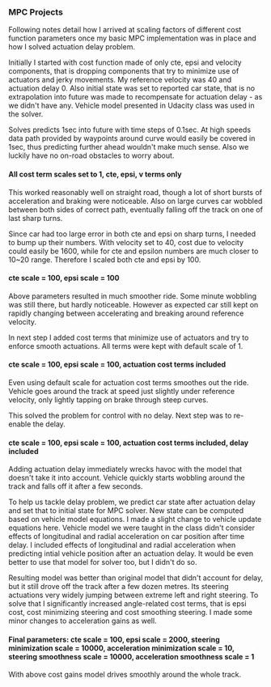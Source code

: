### MPC Projects

Following notes detail how I arrived at scaling factors of different cost function parameters once my basic MPC implementation was in place and how I solved actuation delay problem.

Initially I started with cost function made of only cte, epsi and velocity components, that is dropping components that try to minimize use of actuators and jerky movements. My reference velocity was 40 and actuation delay 0. Also initial state was set to reported car state, that is no extrapolation into future was made to recompensate for actuation delay - as we didn't have any. Vehicle model presented in Udacity class was used in the solver.

Solves predicts 1sec into future with time steps of 0.1sec. At high speeds data path provided by waypoints around curve would easily be covered in 1sec, thus predicting further ahead wouldn't make much sense. Also we luckily have no on-road obstacles to worry about.

#### All cost term scales set to 1, cte, epsi, v terms only
This worked reasonably well on straight road, though a lot of short bursts of acceleration and braking were noticeable. Also on large curves car wobbled between both sides of correct path, eventually falling off the track on one of last sharp turns.

Since car had too large error in both cte and epsi on sharp turns, I needed to bump up their numbers. With velocity set to 40, cost due to velocity could easily be 1600, while for cte and epsilon numbers are much closer to 10~20 range. Therefore I scaled both cte and epsi by 100.

#### cte scale = 100, epsi scale = 100
Above parameters resulted in much smoother ride. Some minute wobbling was still there, but hardly noticeable. However as expected car still kept on rapidly changing between accelerating and breaking around reference velocity.

In next step I added cost terms that minimize use of actuators and try to enforce smooth actuations. All terms were kept with default scale of 1.

#### cte scale = 100, epsi scale = 100, actuation cost terms included
Even using default scale for actuation cost terms smoothes out the ride. Vehicle goes around the track at speed just slightly under reference velocity, only lightly tapping on brake through steep curves.

This solved the problem for control with no delay.
Next step was to re-enable the delay.

#### cte scale = 100, epsi scale = 100, actuation cost terms included, delay included
Adding actuation delay immediately wrecks havoc with the model that doesn't take it into account. Vehicle quickly starts wobbling around the track and falls off it after a few seconds.

To help us tackle delay problem, we predict car state after actuation delay and set that to initial state for MPC solver. New state can be computed based on vehicle model equations. 
I made a slight change to vehicle update equations here. Vehicle model we were taught in the class didn't consider effects of longitudinal and radial acceleration on car position after time delay. I included effects of longitudinal and radial acceleration when predicting intial vehicle position after an actuation delay. It would be even better to use that model for solver too, but I didn't do so.

Resulting model was better than original model that didn't account for delay, but it still drove off the track after a few dozen metres. Its steering actuations very widely jumping between extreme left and right steering. To solve that I significantly increased angle-related cost terms, that is epsi cost, cost minimizing steering and cost smoothing steering. I made some minor changes to acceleration gains as well.

#### Final parameters: cte scale = 100, epsi scale = 2000, steering minimization scale = 10000, acceleration minimization scale = 10, steering smoothness scale = 10000, acceleration smoothness scale = 1
With above cost gains model drives smoothly around the whole track.

